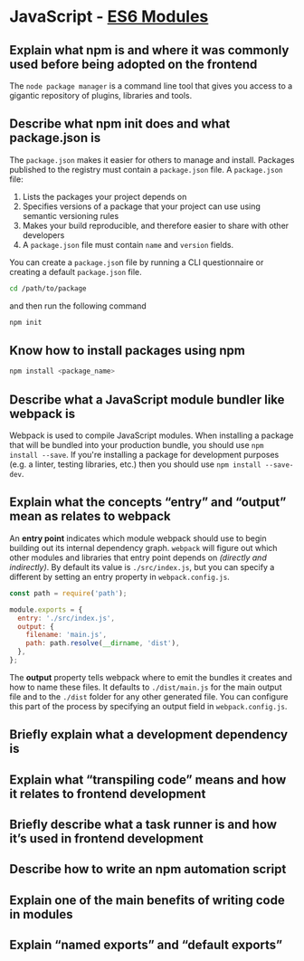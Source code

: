 # JavaScript - [ES6 Modules](https://www.theodinproject.com/paths/full-stack-javascript/courses/javascript/lessons/es6-modules)

## Explain what npm is and where it was commonly used before being adopted on the frontend
The `node package manager` is a command line tool that gives you access to a gigantic repository of plugins, libraries and tools.

## Describe what npm init does and what package.json is
The `package.json` makes it easier for others to manage and install. Packages published to the registry must contain a `package.json` file.
A `package.json` file:
1. Lists the packages your project depends on
2. Specifies versions of a package that your project can use using semantic versioning rules
3. Makes your build reproducible, and therefore easier to share with other developers
4. A `package.json` file must contain `name` and `version` fields.

You can create a `package.jso`n file by running a CLI questionnaire or creating a default `package.json` file.
```sh
cd /path/to/package
```
and then run the following command
```sh
npm init
```

## Know how to install packages using npm
```sh
npm install <package_name>
```

## Describe what a JavaScript module bundler like webpack is
Webpack is used to compile JavaScript modules. When installing a package that will be bundled into your production bundle, you should use `npm install --save`.
If you're installing a package for development purposes (e.g. a linter, testing libraries, etc.) then you should use `npm install --save-dev`.

## Explain what the concepts “entry” and “output” mean as relates to webpack
An **entry point** indicates which module webpack should use to begin building out its internal dependency graph. `webpack` will figure out which other modules and libraries that entry point depends on _(directly and indirectly)_. By default its value is `./src/index.js`, but you can specify a different by setting an entry property in `webpack.config.js`.
```js
const path = require('path');

module.exports = {
  entry: './src/index.js',
  output: {
    filename: 'main.js',
    path: path.resolve(__dirname, 'dist'),
  },
};
```
The **output** property tells webpack where to emit the bundles it creates and how to name these files. It defaults to `./dist/main.js` for the main output file and to the `./dist` folder for any other generated file. You can configure this part of the process by specifying an output field in `webpack.config.js`.

## Briefly explain what a development dependency is
## Explain what “transpiling code” means and how it relates to frontend development
## Briefly describe what a task runner is and how it’s used in frontend development
## Describe how to write an npm automation script
## Explain one of the main benefits of writing code in modules
## Explain “named exports” and “default exports”
